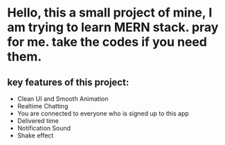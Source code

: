 # Hello, this a small project of mine, I am trying to learn MERN stack. pray for me. take the codes if you need them.

## key features of this project:

- Clean UI and Smooth Animation
- Realtime Chatting
- You are connected to everyone who is signed up to this app
- Delivered time
- Notification Sound
- Shake effect
